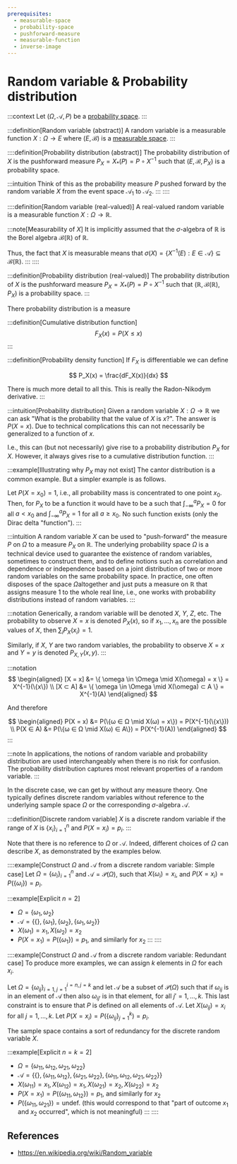 ```yaml
---
prerequisites:
  - measurable-space
  - probability-space
  - pushforward-measure
  - measurable-function
  - inverse-image
---
```


# Random variable & Probability distribution

:::context
Let $(\Omega, \mathcal{A}, P)$ be a [probability space]().
:::

:::definition[Random variable (abstract)]
A random variable is a measurable function $X:\Omega \to E$ where $(E, \mathcal{B})$ is a [measurable space]().
:::

::::definition[Probability distribution (abstract)]
The probability distribution of $X$ is the pushforward measure $P_X = X_*(P) = P \circ X^{-1}$ such that $(E, \mathcal{B}, P_X)$ is a probability space.

:::intuition
Think of this as the probability measure $P$ pushed forward by the random variable $X$ from the event space $\mathcal{A}_1$ to $\mathcal{A}_2$.
:::
::::

::::definition[Random variable (real-valued)]
A real-valued random variable is a measurable function $X:\Omega\to \mathbb{R}$.

:::note[Measurability of $X$]
It is implicitly assumed that the $\sigma$-algebra of $\mathbb{R}$ is the Borel algebra $\mathcal{B}(\mathbb{R})$ of $\mathbb{R}$.

Thus, the fact that $X$ is measurable means that $\sigma(X) = \{ X^{-1}(E) : E \in \mathcal{A} \} \subseteq \mathcal{B}(\mathbb{R})$.
:::
::::

:::definition[Probability distribution (real-valued)]
The probability distribution of $X$ is the pushforward measure $P_X = X_*(P) = P\circ X^{-1}$ such that $(\mathbb{R}, \mathcal{B}(\mathbb{R}), P_X)$ is a probability space.
:::

There probability distribution is a measure

:::definition[Cumulative distribution function]
$$
F_X(x) = P(X \le x)
$$
:::

:::definition[Probability density function]
If $F_X$ is differentiable we can define

$$
P_X(x) = \frac{dF_X(x)}{dx}
$$

There is much more detail to all this. This is really the Radon-Nikodym derivative.
:::

:::intuition[Probability distribution]
Given a random variable $X : \Omega \to \mathbb{R}$ we can ask "What is the probability that the value of $X$ is $x$?". The answer is $P(X = x)$. Due to technical complications this can not necessarily be generalized to a function of $x$.

I.e., this can (but not necessarily) give rise to a probability distribution $P_X$ for $X$. However, it always gives rise to a cumulative distribution function.
:::

:::example[Illustrating why $P_X$ may not exist]
The cantor distribution is a common example. But a simpler example is as follows.

Let $P(X = x_0) = 1$, i.e., all probability mass is concentrated to one point $x_0$. Then, for $P_X$ to be a function it would have to be a such that $\int_{-\infty}^a P_X = 0$ for all $a < x_0$ and $\int_{-\infty}^a P_X = 1$ for all $a ≥ x_0$. No such function exists (only the Dirac delta "function").
:::

:::intuition
A random variable $X$ can be used to "push-forward" the measure $P$ on $\Omega$ to a measure $P_X$ on $\mathbb{R}$. The underlying probability space $\Omega$  is a technical device used to guarantee the existence of random variables, sometimes to construct them, and to define notions such as correlation and dependence or independence based on a joint distribution of two or more random variables on the same probability space. In practice, one often disposes of the space $\Omega$altogether and just puts a measure on $\mathbb{R}$ that assigns measure $1$ to the whole real line, i.e., one works with probability distributions instead of random variables.
:::

:::notation
Generically, a random variable will be denoted $X$, $Y$, $Z$, etc. The probability to observe $X = x$ is denoted $P_X(x)$, so if $x_1, \ldots, x_n$ are the possible values of $X$, then $\sum_i P_X(x_i) = 1$.

Similarly, if $X$, $Y$ are two random variables, the probability to observe $X = x$ and $Y = y$ is denoted $P_{X,Y}(x, y).$
:::

:::notation
$$
\begin{aligned}
[X = x] &= \{ \omega \in \Omega \mid X(\omega) = x \} = X^{-1}(\{x\}) \\
[X ⊂ A] &= \{ \omega \in \Omega \mid X(\omega) ⊂ A \} = X^{-1}(A)
\end{aligned}
$$

And therefore

$$
\begin{aligned}
P(X = x) &= P(\{ω ∈ Ω \mid X(ω) = x\}) = P(X^{-1}(\{x\})) \\
P(X ∈ A) &= P(\{ω ∈ Ω \mid X(ω) ∈ A\}) = P(X^{-1}(A))
\end{aligned}
$$
:::

:::note
In applications, the notions of random variable and probability distribution are used interchangeably when there is no risk for confusion. The probability distribution captures most relevant properties of a random variable.
:::

In the discrete case, we can get by without any measure theory. One typically defines discrete random variables without reference to the underlying sample space $\Omega$ or the corresponding $\sigma$-algebra $\mathcal{A}$.

:::definition[Discrete random variable]
$X$ is a discrete random variable if the range of $X$ is $\{x_i\}_{i=1}^n$ and $P(X=x_i) = p_i$.
:::

Note that there is no reference to $\Omega$ or $\mathcal{A}$. Indeed, different choices of $\Omega$ can describe $X$, as demonstrated by the examples below.

::::example[Construct $\Omega$ and $\mathcal{A}$ from a discrete random variable: Simple case]
Let $\Omega = \{\omega_i\}_{i=1}^n$ and $\mathcal{A} = \mathcal{P}(\Omega)$, such that $X(\omega_i) = x_i$, and $P(X = x_i) = P(\{\omega_i\}) = p_i$.

:::example[Explicit $n = 2$]
* $\Omega = \{\omega_1, \omega_2\}$
* $\mathcal{A} = \big\{\{\}, \{\omega_1\}, \{\omega_2\}, \{\omega_1, \omega_2\}\big\}$
* $X(\omega_1) = x_1, X(\omega_2) = x_2$
* $P(X = x_1) = P(\{\omega_1\}) = p_1$, and similarly for $x_2$
:::
::::

::::example[Construct $\Omega$ and $\mathcal{A}$ from a discrete random variable: Redundant case]
To produce more examples, we can assign $k$ elements in $\Omega$ for each $x_i$.

Let $\Omega = \{\omega_{ij}\}_{i=1,j=1}^{i=n,j=k}$ and let $\mathcal{A}$ be a subset of $\mathcal{P}(\Omega)$ such that if $\omega_{ij}$ is in an element of $\mathcal{A}$ then also $\omega_{ij'}$ is in that element, for all $j' = 1, \ldots, k$. This last constraint is to ensure that $P$ is defined on all elements of $\mathcal{A}$. Let $X(\omega_{ij}) = x_i$ for all $j = 1, \ldots, k$. Let $P(X = x_i) = P(\{\omega_{ij}\}_{j=1}^k) = p_i$.

The sample space contains a sort of redundancy for the discrete random variable $X$.

:::example[Explicit $n = k = 2$]
* $\Omega = \{ \omega_{11}, \omega_{12}, \omega_{21}, \omega_{22} \}$
* $\mathcal{A} = \big\{ \{\}, \{\omega_{11}, \omega_{12}\}, \{\omega_{21}, \omega_{22}\}, \{\omega_{11}, \omega_{12}, \omega_{21}, \omega_{22}\} \big\}$
* $X(\omega_{11}) = x_1, X(\omega_{12}) = x_1, X(\omega_{21}) = x_2, X(\omega_{22}) = x_2$
* $P(X=x_1) = P(\{\omega_{11}, \omega_{12}\}) = p_1$, and similarly for $x_2$
* $P(\{\omega_{11}, \omega_{21}\}) = \text{undef.}$ (this would correspond to that "part of outcome $x_1$ and $x_2$ occurred", which is not meaningful)
:::
::::


## References

* https://en.wikipedia.org/wiki/Random_variable

